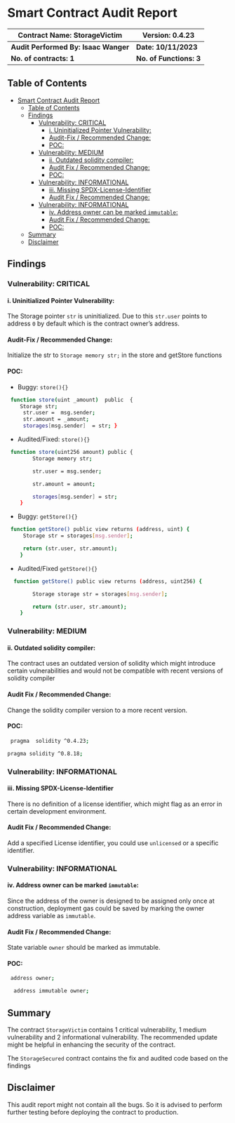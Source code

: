# Smart Contract Audit Report

| Contract Name: StorageVictim              | Version: 0.4.23         |
| ----------------------------------------- | ----------------------- |
| **Audit Performed By: Isaac Wanger** | **Date: 10/11/2023**    |
| **No. of contracts: 1**                   | **No. of Functions: 3** |

## Table of Contents

- [Smart Contract Audit Report](#smart-contract-audit-report)
  - [Table of Contents](#table-of-contents)
  - [Findings](#findings)
    - [Vulnerability: CRITICAL](#vulnerability-critical)
      - [i. Uninitialized Pointer Vulnerability:](#i-uninitialized-pointer-vulnerability)
      - [Audit-Fix / Recommended Change:](#audit-fix--recommended-change)
      - [POC:](#poc)
    - [Vulnerability: MEDIUM](#vulnerability-medium)
      - [ii. Outdated solidity compiler:](#ii-outdated-solidity-compiler)
      - [Audit Fix / Recommended Change:](#audit-fix--recommended-change-1)
      - [POC:](#poc-1)
    - [Vulnerability: INFORMATIONAL](#vulnerability-informational)
      - [iii. Missing SPDX-License-Identifier](#iii-missing-spdx-license-identifier)
      - [Audit Fix / Recommended Change:](#audit-fix--recommended-change-2)
    - [Vulnerability: INFORMATIONAL](#vulnerability-informational-1)
      - [iv. Address owner can be marked `immutable`:](#iv-address-owner-can-be-marked-immutable)
      - [Audit Fix / Recommended Change:](#audit-fix--recommended-change-3)
      - [POC:](#poc-2)
  - [Summary](#summary)
  - [Disclaimer](#disclaimer)

## Findings

### Vulnerability: CRITICAL

#### i. Uninitialized Pointer Vulnerability:

The Storage pointer `str` is uninitialized. Due to this `str.user` points to address `0` by default which is the contract owner’s address.

#### Audit-Fix / Recommended Change:

Initialize the str to `Storage memory str;` in the store and getStore functions

#### POC:

- Buggy: `store(){}`

```sh
 function store(uint _amount)  public  {
    Storage str;
     str.user =  msg.sender;
     str.amount = _amount;
     storages[msg.sender]  = str; }
```

- Audited/Fixed: `store(){}`

```sh
 function store(uint256 amount) public {
        Storage memory str;

        str.user = msg.sender;

        str.amount = amount;

        storages[msg.sender] = str;
    }
```

- Buggy: `getStore(){}`

```sh
 function getStore() public view returns (address, uint) {
     Storage str = storages[msg.sender];

     return (str.user, str.amount);
    }
```

- Audited/Fixed `getStore(){}`

```sh
  function getStore() public view returns (address, uint256) {

        Storage storage str = storages[msg.sender];

        return (str.user, str.amount);
    }

```

### Vulnerability: MEDIUM

#### ii. Outdated solidity compiler:

The contract uses an outdated version of solidity which might introduce certain vulnerabilities and would not be compatible with recent versions of solidity compiler

#### Audit Fix / Recommended Change:

Change the solidity compiler version to a more recent version.

#### POC:

```sh
 pragma  solidity ^0.4.23;

```

```sh
pragma solidity ^0.8.18;
```

### Vulnerability: INFORMATIONAL

#### iii. Missing SPDX-License-Identifier

There is no definition of a license identifier, which might flag as an error in certain development environment.

#### Audit Fix / Recommended Change:

Add a specified License identifier, you could use `unlicensed` or a specific identifier.

### Vulnerability: INFORMATIONAL

#### iv. Address owner can be marked `immutable`:

Since the address of the owner is designed to be assigned only once at construction, deployment gas could be saved by marking the owner address variable as `immutable`.

#### Audit Fix / Recommended Change:

State variable `owner` should be marked as immutable.

#### POC:

```sh
 address owner;
```

```sh
  address immutable owner;
```

## Summary

The contract `StorageVictim` contains 1 critical vulnerability, 1 medium vulnerability and 2 informational vulnerability. The recommended update might be
helpful in enhancing the security of the contract.

The `StorageSecured` contract contains the fix and audited code based on the findings

## Disclaimer

This audit report might not contain all the bugs. So it is advised to
perform further testing before deploying the contract to production.